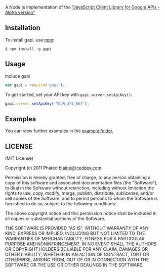 A Node.js implementation of the ["JavaScript Client Library for Google APIs - Alpha version"](https://code.google.com/p/google-api-javascript-client/)


## Installation

To install gapi, use [npm](http://github.com/isaacs/npm):

    $ npm install -g gapi

## Usage

Include gapi

```javascript
var gapi = require('gapi');
```

To get started, set your API key with `gapi.server.setApiKey()`:

```javascript
gapi.server.setApiKey('YOUR_API_KEY');
```

## Examples

You can view further examples in the [example folder.](https://github.com/phated/gapi-npm/tree/master/examples)

## LICENSE

(MIT License)

Copyright (c) 2011 Phated <blaine@iceddev.com>

Permission is hereby granted, free of charge, to any person obtaining
a copy of this software and associated documentation files (the
"Software"), to deal in the Software without restriction, including
without limitation the rights to use, copy, modify, merge, publish,
distribute, sublicense, and/or sell copies of the Software, and to
permit persons to whom the Software is furnished to do so, subject to
the following conditions:

The above copyright notice and this permission notice shall be
included in all copies or substantial portions of the Software.

THE SOFTWARE IS PROVIDED "AS IS", WITHOUT WARRANTY OF ANY KIND,
EXPRESS OR IMPLIED, INCLUDING BUT NOT LIMITED TO THE WARRANTIES OF
MERCHANTABILITY, FITNESS FOR A PARTICULAR PURPOSE AND
NONINFRINGEMENT. IN NO EVENT SHALL THE AUTHORS OR COPYRIGHT HOLDERS BE
LIABLE FOR ANY CLAIM, DAMAGES OR OTHER LIABILITY, WHETHER IN AN ACTION
OF CONTRACT, TORT OR OTHERWISE, ARISING FROM, OUT OF OR IN CONNECTION
WITH THE SOFTWARE OR THE USE OR OTHER DEALINGS IN THE SOFTWARE.
